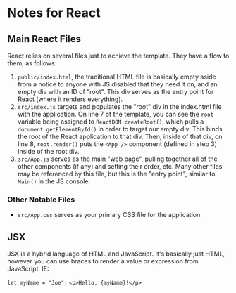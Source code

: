 # Notes for React
## Main React Files
React relies on several files just to achieve the template. They have a flow to them, as follows:
1. `public/index.html`, the traditional HTML file is basically empty aside from a notice to anyone with JS disabled that they need it on, and an empty div with an ID of "root". This div serves as the entry point for React (where it renders everything).
2. `src/index.js` targets and populates the "root" div in the index.html file with the application. On line 7 of the template, you can see the `root` variable being assigned to `ReactDOM.createRoot()`, which pulls a `document.getElementById()` in order to target our empty div. This binds the root of the React application to that div. Then, inside of that div, on line 8, `root.render()` puts the `<App />` component (defined in step 3) inside of the root div. 
3. `src/App.js` serves as the main "web page", pulling together all of the other components (if any) and setting their order, etc. Many other files may be referenced by this file, but this is the "entry point", similar to `Main()` in the JS console.

### Other Notable Files
- `src/App.css` serves as your primary CSS file for the application.

## JSX
JSX is a hybrid language of HTML and JavaScript. It's basically just HTML, however you can use braces to render a value or expression from JavaScript. IE:

`let myName = "Joe";`
`<p>Hello, {myName}!</p>`